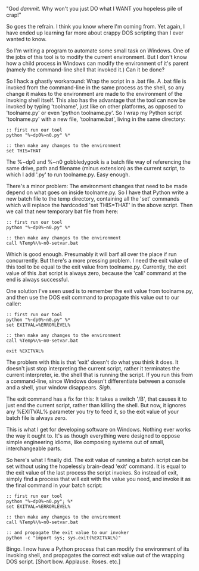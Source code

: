<!--
.. title: MSWindows Programming : Propogating child process exit values out of .bat scripts
.. slug: mswindows-programming-propogating-child-process-exit-values-out-of-bat-scripts
.. date: 2010-01-21 20:04:25-06:00
.. tags: software,mswin-dev
.. link: 
.. description: 
.. type: text
-->


"God *dammit*. Why won't you just DO what I WANT you hopeless pile of
crap!"

So goes the refrain. I think you know where I'm coming from. Yet again,
I have ended up learning far more about crappy DOS scripting than I ever
wanted to know.

So I'm writing a program to automate some small task on Windows. One of
the jobs of this tool is to modify the current environment. But I don't
know how a child process in Windows can modify the environment of it's
parent (namely the command-line shell that invoked it.) Can it be done?

So I hack a ghastly workaround: Wrap the script in a .bat file. A .bat
file is invoked from the command-line in the same process as the shell,
so any change it makes to the environment are made to the environment of
the invoking shell itself. This also has the advantage that the tool can
now be invoked by typing 'toolname', just like on other platforms, as
opposed to 'toolname.py' or even 'python toolname.py'. So I wrap my
Python script 'toolname.py' with a new file, 'toolname.bat', living in
the same directory:

```
:: first run our tool
python "%~dp0%~n0.py" %*

:: then make any changes to the environment
set THIS=THAT
```

The %\~dp0 and %\~n0 gobbledygook is a batch file way of referencing the
same drive, path and filename (minus extension) as the current script,
to which I add '.py' to run toolname.py. Easy enough.

There's a minor problem: The environment changes that need to be made
depend on what goes on inside toolname.py. So I have that Python write a
new batch file to the temp directory, containing all the 'set' commands
which will replace the hardcoded 'set THIS=THAT' in the above script.
Then we call that new temporary bat file from here:

```
:: first run our tool
python "%~dp0%~n0.py" %*

:: then make any changes to the environment
call %Temp%\%~n0-setvar.bat
```

Which is good enough. Presumably it will barf all over the place if run
concurrently. But there's a more pressing problem. I need the exit value
of this tool to be equal to the exit value from toolname.py. Currently,
the exit value of this .bat script is always zero, because the 'call'
command at the end is always successful.

One solution I've seen used is to remember the exit value from
toolname.py, and then use the DOS exit command to propagate this value
out to our caller:

```
:: first run our tool
python "%~dp0%~n0.py" %*
set EXITVAL=%ERRORLEVEL%

:: then make any changes to the environment
call %Temp%\%~n0-setvar.bat

exit %EXITVAL%
```

The problem with this is that 'exit' doesn't do what you think it does.
It doesn't just stop interpreting the current script, rather it
terminates the current interpreter, ie. the shell that is running the
script. If you run this from a command-line, since Windows doesn't
differentiate between a console and a shell, your window disappears.
*Sigh*.

The exit command has a fix for this: It takes a switch '/B', that causes
it to just end the current script, rather than killing the shell. But
now, it ignores any %EXITVAL% parameter you try to feed it, so the exit
value of your batch file is always zero.

This is what I get for developing software on Windows. Nothing ever
works the way it ought to. It's as though everything were designed to
oppose simple engineering idioms, like composing systems out of small,
interchangeable parts.

So here's what I finally did. The exit value of running a batch script
can be set without using the hopelessly brain-dead 'exit' command. It is
equal to the exit value of the last process the script invokes. So
instead of exit, simply find a process that will exit with the value you
need, and invoke it as the final command in your batch script:

```
:: first run our tool
python "%~dp0%~n0.py"; %*
set EXITVAL=%ERRORLEVEL%

:: then make any changes to the environment
call %Temp%\%~n0-setvar.bat

:: and propagate the exit value to our invoker
python -c "import sys; sys.exit(%EXITVAL%)"
```

Bingo. I now have a Python process that can modify the environment of
its invoking shell, and propagates the correct exit value out of the
wrapping DOS script. [Short bow. Applause. Roses. etc.]
